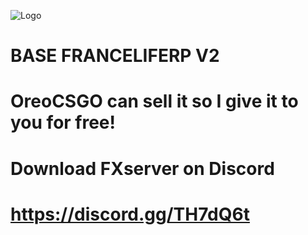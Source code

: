 

![Logo](https://i.imgur.com/C8tRcOL.gif)

# BASE FRANCELIFERP V2
# OreoCSGO can sell it so I give it to you for free!

# Download FXserver on Discord
# https://discord.gg/TH7dQ6t
